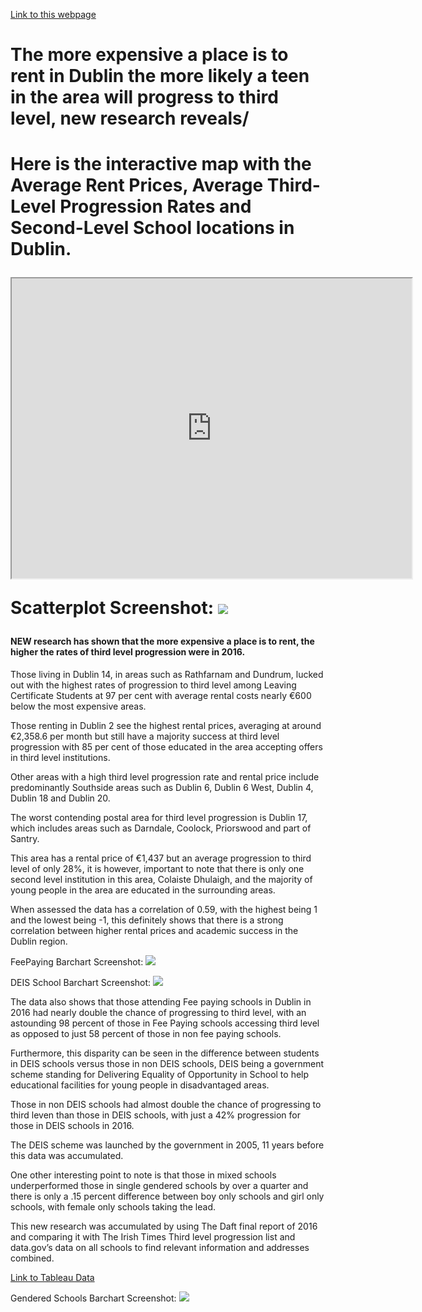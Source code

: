 [Link to this webpage](https://aoifehoran97.github.io/Title/)

<h1>The more expensive a place is to rent in Dublin the more likely a teen in the area will progress to third level, new research reveals/<h1>
  
 <strong> Here is the interactive map with the Average Rent Prices, Average Third-Level Progression Rates and Second-Level School locations in Dublin.</strong>

<iframe src="https://www.google.com/maps/d/u/0/embed?mid=11Z7C4pZofy8x8XIXdGq5rym34vl6tTBZ" width="640" height="480"></iframe>

Scatterplot Screenshot:
![](images/Scatterplot.png)


<h4>NEW research has shown that the more expensive a place is to rent, the higher the rates of third level progression were in 2016. 
</h4>

Those living in Dublin 14, in areas such as Rathfarnam and Dundrum, lucked out with the highest rates of progression to third level among Leaving Certificate Students at 97 per cent with average rental costs nearly €600 below the most expensive areas.

Those renting in Dublin 2 see the highest rental prices, averaging at around €2,358.6 per month but still have a majority success at third level progression with 85 per cent of those educated in the area accepting offers in third level institutions.

Other areas with a high third level progression rate and rental price include predominantly Southside areas such as Dublin 6, Dublin 6 West, Dublin 4, Dublin 18 and Dublin 20.

The worst contending postal area for third level progression is Dublin 17, which includes areas such as Darndale, Coolock, Priorswood and part of Santry. 

This area has a rental price of €1,437 but an average progression to third level of only 28%, it is however, important to note that there is only one second level institution in this area, Colaiste Dhulaigh, and the majority of young people in the area are educated in the surrounding areas. 

When assessed the data has a correlation of 0.59, with the highest being 1 and the lowest being -1, this definitely shows that there is a strong correlation between higher rental prices and academic success in the Dublin region.


FeePaying Barchart Screenshot:
![](images/feepaying.png)


DEIS School Barchart Screenshot:
![](images/DEIS.png)

The data also shows that those attending Fee paying schools in Dublin in 2016 had nearly double the chance of progressing to third level, with an astounding 98 percent of those in Fee Paying schools accessing third level as opposed to just 58 percent of those in non fee paying schools.

Furthermore, this disparity can be seen in the difference between students in DEIS schools versus those in non DEIS schools, DEIS being a government scheme standing for Delivering Equality of Opportunity in School to help educational facilities for young people in disadvantaged areas. 

Those in non DEIS schools had almost double the chance of progressing to third leven than those in DEIS schools, with just a 42% progression for those in DEIS schools in 2016.

The DEIS scheme was launched by the government in 2005, 11 years before this data was accumulated.

One other interesting point to note is that those in mixed schools underperformed those in single gendered schools by over a quarter and there is only a .15 percent difference between boy only schools and girl only schools, with female only schools taking the lead.

This new research was accumulated by using The Daft final report of 2016 and comparing it with  The Irish Times Third level progression list and data.gov’s data on all schools to find relevant information and addresses combined.


[Link to Tableau Data](https://public.tableau.com/views/TLPRate/Scatterplot?:embed=y&:display_count=yes&:origin=viz_share_link)

Gendered Schools Barchart Screenshot:
![](images/gender.png)









